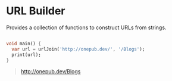 # URL Builder

Provides a collection of functions to construct URLs from strings.

```dart

void main() {
  var url = urlJoin('http://onepub.dev/', '/Blogs');
  print(url);
}
```
> http://onepub.dev/Blogs


